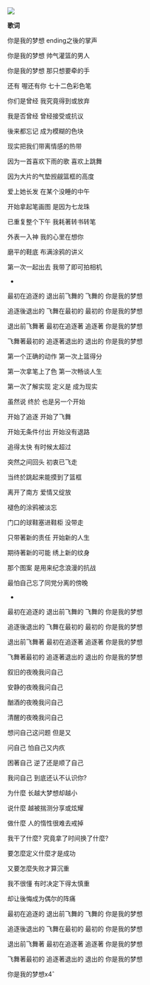 <img src="https://i.ibb.co/kM0JgfL/sofipapa.png">

**歌词**

你是我的梦想 ending之後的掌声

你是我的梦想 帅气灌篮的男人

你是我的梦想 那只想要牵的手

还有 喔还有你 七十二色彩色笔

你们是曾经 我究竟得到或放弃

我是否曾经 曾经接受或抗议

後来都忘记 成为模糊的色块

现实把我们带离情感的热带

因为一首喜欢下雨的歌 喜欢上跳舞

因为大片的气垫觊觎篮框的高度

爱上她长发 在某个没睡的中午

开始拿起笔画图 是因为七龙珠

已重复整个下午 我耗著转书转笔

外表一入神 我的心里在想你

磨平的鞋底 布满涂鸦的讲义

第一次一起出去 我带了即可拍相机

*

最初在追逐的 退出前飞舞的 飞舞的 你是我的梦想

追逐後退出的 飞舞在最初的 最初的 你是我的梦想

退出前飞舞著 最初在追逐著 追逐著 你是我的梦想

飞舞著最初的 追逐著退出的 退出的 你是我的梦想

第一个正确的动作 第一次上篮得分

第一次拿笔上了色 第一次畅谈人生

第一次了解实现 定义是 成为现实

虽然说 终於 也是另一个开始

开始了追逐 开始了飞舞

开始无条件付出 开始没有退路

追得太快 有时候太超过

突然之间回头 初衷已飞走

当终於跳起来能摸到了篮框

离开了南方 爱情又绽放

褪色的涂鸦被淡忘

门口的球鞋塞进鞋柜 没带走

只带著新的责任 开始新的人生

期待著新的可能 绣上新的纹身

那个图案 是用来纪念浪漫的抗战

最怕自己忘了同党分离的傍晚

*

最初在追逐的 退出前飞舞的 飞舞的 你是我的梦想

追逐後退出的 飞舞在最初的 最初的 你是我的梦想

退出前飞舞著 最初在追逐著 追逐著 你是我的梦想

飞舞著最初的 追逐著退出的 退出的 你是我的梦想

叙旧的夜晚我问自己

安静的夜晚我问自己

酗酒的夜晚我问自己

清醒的夜晚我问自己

想问自己这问题 但是又

问自己 怕自己又内疚

困著自己 逆了还是顺了自己

我问自己 到底还认不认识你?

为什麼 长越大梦想却越小

说什麼 越被揣测分享或炫耀

做什麼 人的惰性很难去戒掉

我干了什麼? 究竟拿了时间换了什麼?

要怎麼定义什麼才是成功

又要怎麼失败才算沉重

我不很懂 有时决定下得太慎重

却让後悔成为偶尔的阵痛 

最初在追逐的 退出前飞舞的 飞舞的 你是我的梦想

追逐後退出的 飞舞在最初的 最初的 你是我的梦想

退出前飞舞著 最初在追逐著 追逐著 你是我的梦想

飞舞著最初的 追逐著退出的 退出的 你是我的梦想

你是我的梦想x4ˆ